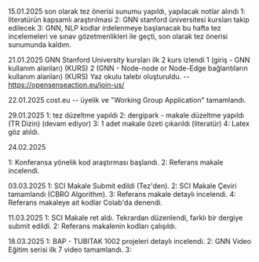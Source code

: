15.01.2025
son olarak tez önerisi sunumu yapıldı, yapılacak notlar alındı
1: literatürün kapsamlı araştırılmasi
2: GNN stanford üniversitesi kursları takip edilecek
3: GNN, NLP kodlar irdelenmeye başlanacak
bu hafta tez incelemeleri ve sınav gözetmenlikleri ile geçti, son olarak tez önerisi sunumunda kaldım.

21.01.2025
GNN Stanford University kursları ilk 2 kurs izlendi
1 (giriş - GNN kullanım alanları) (KURS)
2 (GNN - Node-node or Node-Edge bağlantıların kullanım alanları) (KURS)
Yaz okulu talebi oluşturuldu. -- https://opensenseaction.eu/join-us/

22.01.2025
cost.eu -- üyelik ve "Working Group Application" tamamlandı.

29.01.2025
1: tez düzeltme yapıldı
2: dergipark - makale düzeltme yapıldı (TR Dizin) (devam ediyor)
3: 1 adet makale özeti çıkarıldı (literatür)
4: Latex göz atıldı.

24.02.2025

1: Konferansa yönelik kod araştırması başlandı.
2: Referans makale incelendi.

03.03.2025
1: SCI Makale Submit edildi (Tez'den).
2: SCI Makale Çeviri tamamlandı (CBRO Algorithm).
3: Referans makale detaylı incelendi.
4: Referans makaleye ait kodlar Colab'da denendi. 

11.03.2025
1: SCI Makale ret aldı. Tekrardan düzenlendi, farklı bir dergiye submit edildi.
2: Referans makalenin kodları çalışıldı.

18.03.2025
1: BAP - TUBITAK 1002 projeleri detaylı incelendi.
2: GNN Video Eğitim serisi ilk 7 video tamamlandı.
3: 


